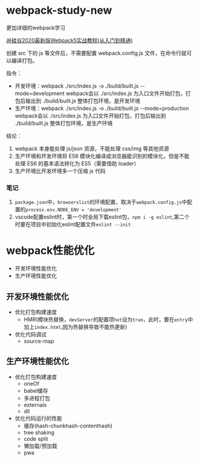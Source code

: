 # webpack-study-new

更加详细的webpack学习

[尚硅谷2020最新版Webpack5实战教程(从入门到精通)](https://www.bilibili.com/video/BV1e7411j7T5)

创建 src 下的 js 等文件后，不需要配置 webpack.config.js 文件，在命令行就可以编译打包。

指令：

* 开发环境：webpack ./src/index.js -o ./build/built.js --mode=development
  webpack会以 ./src/index.js 为入口文件开始打包，打包后输出到 ./build/built.js 整体打包环境，是开发环境
* 生产环境：webpack ./src/index.js -o ./build/built.js --mode=production
  webpack会以 ./src/index.js 为入口文件开始打包，打包后输出到 ./build/built.js 整体打包环境，是生产环境

结论：

1. webpack 本身能处理 js/json 资源，不能处理 css/img 等其他资源
2. 生产环境和开发环境将 ES6 模块化编译成浏览器能识别的模块化，但是不能处理 ES6 的基本语法转化为 ES5（需要借助 loader）
3. 生产环境比开发环境多一个压缩 js 代码

### 笔记

1. `package.json`中，`browserslist`的环境配置，取决于`webpack.config.js`中配置的`process.env.NODE_ENV = 'development'`
2. vscode配置eslint时，第一个时全局下载eslint包，`npm i -g eslint`,第二个时要在项目中初始化eslint配置文件`eslint --init`

# webpack性能优化

* 开发环境性能优化
* 生产环境性能优化

## 开发环境性能优化

* 优化打包构建速度
  * HMR(模块热替换，`devServer`的配置项`hot`设为`true`，此时，要在`entry`中加上`index.html`,因为热替换导致不能热更新)
* 优化代码调试
  * source-map

## 生产环境性能优化

* 优化打包构建速度
  * oneOf
  * babel缓存
  * 多进程打包
  * externals
  * dll
* 优化代码运行的性能
  * 缓存(hash-chunkhash-contenthash)
  * tree shaking
  * code split
  * 懒加载/预加载
  * pwa
